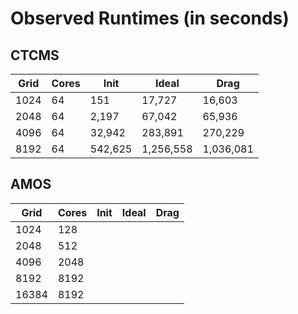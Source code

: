 # Observed Runtimes (in seconds)

## CTCMS 

| Grid | Cores | Init    | Ideal     | Drag      |
| ---- | ----- | ------- | --------- | --------- |
| 1024 | 64    | 151     | 17,727    | 16,603    |
| 2048 | 64    | 2,197   | 67,042    | 65,936    |
| 4096 | 64    | 32,942  | 283,891   | 270,229   |
| 8192 | 64    | 542,625 | 1,256,558 | 1,036,081 |


## AMOS

| Grid  | Cores | Init    | Ideal     | Drag      |
| ----- | ----- | ------- | --------- | --------- |
| 1024  | 128   |      |     |     |
| 2048  | 512   |    |     |     |
| 4096  | 2048  |   |    |    |
| 8192  | 8192  |  |  |  |
| 16384 | 8192  |  |  |  |

